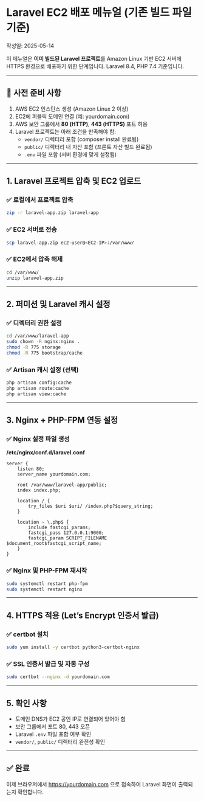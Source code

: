 # Laravel EC2 배포 메뉴얼 (기존 빌드 파일 기준)
작성일: 2025-05-14

이 메뉴얼은 **이미 빌드된 Laravel 프로젝트**를 Amazon Linux 기반 EC2 서버에 HTTPS 환경으로 배포하기 위한 단계입니다.
Laravel 8.4, PHP 7.4 기준입니다.

---

## 📌 사전 준비 사항

1. AWS EC2 인스턴스 생성 (Amazon Linux 2 이상)
2. EC2에 퍼블릭 도메인 연결 (예: yourdomain.com)
3. AWS 보안 그룹에서 **80 (HTTP)**, **443 (HTTPS)** 포트 허용
4. Laravel 프로젝트는 아래 조건을 만족해야 함:
   - `vendor/` 디렉터리 포함 (composer install 완료됨)
   - `public/` 디렉터리 내 자산 포함 (프론트 자산 빌드 완료됨)
   - `.env` 파일 포함 (서버 환경에 맞게 설정됨)

---

## 1. Laravel 프로젝트 압축 및 EC2 업로드

### ✅ 로컬에서 프로젝트 압축
```bash
zip -r laravel-app.zip laravel-app
```

### ✅ EC2 서버로 전송
```bash
scp laravel-app.zip ec2-user@<EC2-IP>:/var/www/
```

### ✅ EC2에서 압축 해제
```bash
cd /var/www/
unzip laravel-app.zip
```

---

## 2. 퍼미션 및 Laravel 캐시 설정

### ✅ 디렉터리 권한 설정
```bash
cd /var/www/laravel-app
sudo chown -R nginx:nginx .
chmod -R 775 storage
chmod -R 775 bootstrap/cache
```

### ✅ Artisan 캐시 설정 (선택)
```bash
php artisan config:cache
php artisan route:cache
php artisan view:cache
```

---

## 3. Nginx + PHP-FPM 연동 설정

### ✅ Nginx 설정 파일 생성
**/etc/nginx/conf.d/laravel.conf**
```nginx
server {
    listen 80;
    server_name yourdomain.com;

    root /var/www/laravel-app/public;
    index index.php;

    location / {
        try_files $uri $uri/ /index.php?$query_string;
    }

    location ~ \.php$ {
        include fastcgi_params;
        fastcgi_pass 127.0.0.1:9000;
        fastcgi_param SCRIPT_FILENAME $document_root$fastcgi_script_name;
    }
}
```

### ✅ Nginx 및 PHP-FPM 재시작
```bash
sudo systemctl restart php-fpm
sudo systemctl restart nginx
```

---

## 4. HTTPS 적용 (Let’s Encrypt 인증서 발급)

### ✅ certbot 설치
```bash
sudo yum install -y certbot python3-certbot-nginx
```

### ✅ SSL 인증서 발급 및 자동 구성
```bash
sudo certbot --nginx -d yourdomain.com
```

---

## 5. 확인 사항

- 도메인 DNS가 EC2 공인 IP로 연결되어 있어야 함
- 보안 그룹에서 포트 80, 443 오픈
- Laravel `.env` 파일 포함 여부 확인
- `vendor/`, `public/` 디렉터리 완전성 확인

---

## ✅ 완료
이제 브라우저에서 https://yourdomain.com 으로 접속하여 Laravel 화면이 출력되는지 확인합니다.
